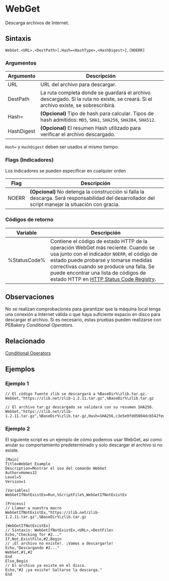 # WebGet

Descarga archivos de Internet.

## Sintaxis

```pebakery
WebGet,<URL>,<DestPath>[,Hash=<HashType>,<HashDigest>],[NOERR]
```

### Argumentos

| Argumento | Descripción |
| --- | --- |
| URL | URL del archivo para descargar.|
| DestPath | La ruta completa donde se guardará el archivo descargado. Si la ruta no existe, se creará. Si el archivo existe, se sobrescribirá. |
| Hash=   | **(Opcional)** Tipo de hash para calcular. Tipos de hash admitidos: `MD5`, `SHA1`, `SHA256`, `SHA384`, `SHA512`. |
| HashDigest | **(Opcional)** El resumen Hash utilizado para verificar el archivo descargado. |

`Hash=` y `HashDigest` deben ser usados al mismo tiempo.

### Flags (Indicadores)

Los indicadores se pueden especificar en cualquier orden

| Flag | Descripción |
| --- | --- |
| NOERR | **(Opcional)** No detenga la construcción si falla la descarga. Será responsabilidad del desarrollador del script manejar la situación con gracia. |

### Códigos de retorno

| Variable | Descripción |
| --- | --- |
| %StatusCode% | Contiene el código de estado HTTP de la operación WebGet más reciente. Cuando se usa junto con el indicador `NOERR`, el código de estado puede probarse y tomarse medidas correctivas cuando se produce una falla. Se puede encontrar una lista de códigos de estado HTTP en [HTTP Status Code Registry](https://www.iana.org/assignments/http-status-codes/http-status-codes.xhtml). |

## Observaciones

No se realizan comprobaciones para garantizar que la máquina local tenga una conexión a Internet válida o que haya suficiente espacio en disco para descargar el archivo. Si es necesario, estas pruebas pueden realizarse con PEBakery *Conditional Operators*.

## Relacionado

[Conditional Operators](../Branch/Operators.md)

## Ejemplos

### Ejemplo 1

```pebakery
// El código fuente zlib se descargará a %BaseDir%\zlib.tar.gz.
WebGet,"https://zlib.net/zlib-1.2.11.tar.gz",%BaseDir%\zlib.tar.gz

// El archivo tar.gz descargado se validará con su resumen SHA256.
WebGet,"https://zlib.net/zlib-1.2.11.tar.gz",%BaseDir%\zlib.tar.gz,Hash=SHA256,c3e5e9fdd5004dcb542feda5ee4f0ff0744628baf8ed2dd5d66f8ca1197cb1a1
```

### Ejemplo 2

El siguiente script es un ejemplo de cómo podemos usar WebGet, así como anular su comportamiento predeterminado y solo descargar el archivo si no existe.

```pebakery
[Main]
Title=WebGet Example
Description=Mostrar el uso del comando WebGet
Author=Homes32
Level=5
Version=1

[Variables]
WebGetIfNotExistEx=Run,%ScriptFile%,WebGetIfNotExistEx

[Process]
// Llamar a nuestra macro
WebGetIfNotExistEx,"https://zlib.net/zlib-1.2.11.tar.gz",%BaseDir%\zlib.tar.gz

[WebGetIfNotExistEx]
// Sintaxis: WebGetIfNotExistEx,<URL>,<DestFile>
Echo,"Checking for #2..."
If,Not,ExistFile,#2,Begin
// ¡El archivo no existe!. ¡Vamos a descargarlo!
Echo,"Descargando #2..."
WebGet,#1,#2
End
Else,Begin
// El archivo ya existe en el disco.
Echo,"#2 ¡ya existe! Saltarse la descarga."
End
```
